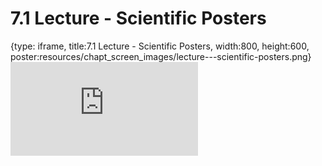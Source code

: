 # 7.1 Lecture - Scientific Posters
 
{type: iframe, title:7.1 Lecture - Scientific Posters, width:800, height:600, poster:resources/chapt_screen_images/lecture---scientific-posters.png}
![](https://sayumiyork.github.io/c-moor-ottr-generic/lecture---scientific-posters.html)
 

 
